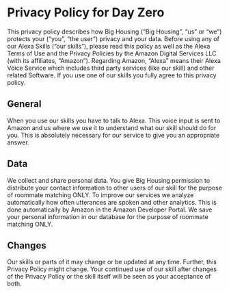# Privacy Policy for Day Zero

This privacy policy describes how Big Housing (“Big Housing”, “us” or “we”) protects your (“you”, “the user”) privacy and your data. Before using any of our Alexa Skills (“our skills”), please read this policy as well as the Alexa Terms of Use and the Privacy Policies by the Amazon Digital Services LLC (with its affiliates, “Amazon”). Regarding Amazon, “Alexa” means their Alexa Voice Service which includes third party services (like our skill) and other related Software. If you use one of our skills you fully agree to this privacy policy. 

## General 
When you use our skills you have to talk to Alexa. This voice input is sent to Amazon and us where we use it to understand what our skill should do for you. This is absolutely necessary for our service to give you an appropriate answer. 

## Data
We collect and share personal data. You give Big Housing permission to distribute your contact information to other users of our skill for the purpose of roommate matching ONLY. To improve our services we analyze automatically how often utterances are spoken and other analytics. This is done automatically by Amazon in the Amazon Developer Portal. We save your personal information in our database for the purpose of roommate matching ONLY.

## Changes
Our skills or parts of it may change or be updated at any time. Further, this Privacy Policy might change. Your continued use of our skill after changes of the Privacy Policy or the skill itself will be seen as your acceptance of both.
